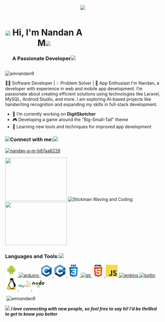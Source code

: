 <p align="center">
   <a href="https://github.com/amnandan9">
   <img src="https://readme-typing-svg.herokuapp.com?color=FF5733&center=true&lines=Welcome+to+my+GitHub!;I+am+a+Developer;Building+awesome+projects;Always+learning+new+things!" />
   </a>
</p>
<div style="display: flex; justify-content: space-between; align-items: center;">
  <div style="flex: 1; text-align: center;">
    <h1 align="center">
      <img src="https://emojis.slackmojis.com/emojis/images/1531849430/4246/blob-sunglasses.gif?1531849430" width="30"/>  Hi, I'm Nandan A M<img src="https://emojis.slackmojis.com/emojis/images/1531849430/4246/blob-sunglasses.gif?1531849430" width="30"/> 
    </h1>
    <h3 align="center">A Passionate Developer<img src="https://media.giphy.com/media/mGcNjsfWAjY5AEZNw6/giphy.gif" width="50"></h3>
  </div>
  <div style="flex: 1; text-align: right;">
  </div>
</div>


<p align="left"> <img src="https://komarev.com/ghpvc/?username=amnandan9&label=Profile%20views&color=0e75b6&style=flat" alt="amnandan9" /> </p>
👨‍💻 Software Developer | 💡 Problem Solver | 📱 App Enthusiast
I'm Nandan, a developer with experience in web and mobile app development. I’m passionate about creating efficient solutions using technologies like Laravel, MySQL, Android Studio, and more. I am exploring AI-based projects like handwriting recognition and expanding my skills in full-stack development.

- 🔭 I’m currently working on **DigitSketcher**
- 🎮 Developing a game around the "Big-Small-Tall" theme
- 🌱 Learning new tools and techniques for improved app development
<h3 align="left"><img src="https://media.giphy.com/media/mGcNjsfWAjY5AEZNw6/giphy.gif" width="50">Connect with me:<img src="https://media.giphy.com/media/VgCDAzcKvsR6OM0uWg/giphy.gif" width="50"></h3> 
<p align="left">
<a href="https://linkedin.com/in/nandan-a-m-b87aa6228" target="blank"><img align="center" src="https://raw.githubusercontent.com/rahuldkjain/github-profile-readme-generator/master/src/images/icons/Social/linked-in-alt.svg" alt="nandan-a-m-b87aa6228" height="30" width="40" /></a>
   
<p>
   <img src="https://github.com/blackcater/blackcater/raw/main/images/banner.gif" width="200 " height="140" />
   <img src="https://media1.tenor.com/m/H9x-qRBiCU8AAAAC/animated-speed.gif" alt="Stickman Waving and Coding" width="200" height="140"/>
   <img src="https://media.giphy.com/media/836HiJc7pgzy8iNXCn/giphy.gif" width="200" height="140"/>

</p>


<h3 align="left">Languages and Tools:<img src="https://media.giphy.com/media/WUlplcMpOCEmTGBtBW/giphy.gif" width="70"> </h3>
<p align="left"> <a href="https://developer.android.com" target="_blank" rel="noreferrer"> <img src="https://raw.githubusercontent.com/devicons/devicon/master/icons/android/android-original-wordmark.svg" alt="android" width="40" height="40"/> </a> <a href="https://www.arduino.cc/" target="_blank" rel="noreferrer"> <img src="https://cdn.worldvectorlogo.com/logos/arduino-1.svg" alt="arduino" width="40" height="40"/> </a> <a href="https://www.cprogramming.com/" target="_blank" rel="noreferrer"> <img src="https://raw.githubusercontent.com/devicons/devicon/master/icons/c/c-original.svg" alt="c" width="40" height="40"/> </a> <a href="https://www.w3schools.com/cpp/" target="_blank" rel="noreferrer"> <img src="https://raw.githubusercontent.com/devicons/devicon/master/icons/cplusplus/cplusplus-original.svg" alt="cplusplus" width="40" height="40"/> </a> <a href="https://www.w3schools.com/css/" target="_blank" rel="noreferrer"> <img src="https://raw.githubusercontent.com/devicons/devicon/master/icons/css3/css3-original-wordmark.svg" alt="css3" width="40" height="40"/> </a> <a href="https://git-scm.com/" target="_blank" rel="noreferrer"> <img src="https://www.vectorlogo.zone/logos/git-scm/git-scm-icon.svg" alt="git" width="40" height="40"/> </a> <a href="https://www.w3.org/html/" target="_blank" rel="noreferrer"> <img src="https://raw.githubusercontent.com/devicons/devicon/master/icons/html5/html5-original-wordmark.svg" alt="html5" width="40" height="40"/> </a> <a href="https://developer.mozilla.org/en-US/docs/Web/JavaScript" target="_blank" rel="noreferrer"> <img src="https://raw.githubusercontent.com/devicons/devicon/master/icons/javascript/javascript-original.svg" alt="javascript" width="40" height="40"/> </a> <a href="https://www.jenkins.io" target="_blank" rel="noreferrer"> <img src="https://www.vectorlogo.zone/logos/jenkins/jenkins-icon.svg" alt="jenkins" width="40" height="40"/> </a> <a href="https://kotlinlang.org" target="_blank" rel="noreferrer"> <img src="https://www.vectorlogo.zone/logos/kotlinlang/kotlinlang-icon.svg" alt="kotlin" width="40" height="40"/> </a> <a href="https://www.linux.org/" target="_blank" rel="noreferrer"> <img src="https://raw.githubusercontent.com/devicons/devicon/master/icons/linux/linux-original.svg" alt="linux" width="40" height="40"/> </a> <a href="https://www.mysql.com/" target="_blank" rel="noreferrer"> <img src="https://raw.githubusercontent.com/devicons/devicon/master/icons/mysql/mysql-original-wordmark.svg" alt="mysql" width="40" height="40"/> </a> <a href="https://nodejs.org" target="_blank" rel="noreferrer"> <img src="https://raw.githubusercontent.com/devicons/devicon/master/icons/nodejs/nodejs-original-wordmark.svg" alt="nodejs" width="40" height="40"/> </a> </p>

<p>&nbsp;<img align="center" src="https://github-readme-stats.vercel.app/api?username=amnandan9&show_icons=true&locale=en" alt="amnandan9" /></p>
<b> <img src="https://media.giphy.com/media/LnQjpWaON8nhr21vNW/giphy.gif" width="60"> <em>I love connecting with new people, so feel free to say hi! I'd be thrilled to get to know you better</b></em>


